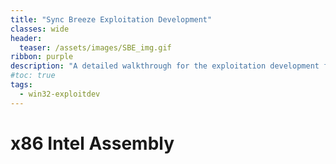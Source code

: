 ```yaml
---
title: "Sync Breeze Exploitation Development"
classes: wide
header:
  teaser: /assets/images/SBE_img.gif
ribbon: purple
description: "A detailed walkthrough for the exploitation development for SyncBreeze on Win32"
#toc: true
tags: 
  - win32-exploitdev
---
```

# x86 Intel Assembly